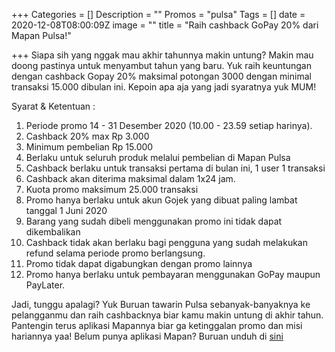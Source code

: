 +++
Categories = []
Description = ""
Promos = "pulsa"
Tags = []
date = 2020-12-08T08:00:09Z
image = ""
title = "Raih cashback GoPay 20% dari Mapan Pulsa!"

+++
Siapa sih yang nggak mau akhir tahunnya makin untung? Makin mau doong pastinya untuk menyambut tahun yang baru. Yuk raih keuntungan dengan cashback Gopay 20% maksimal potongan 3000 dengan minimal transaksi 15.000 dibulan ini. Kepoin apa aja yang jadi syaratnya yuk MUM!

Syarat & Ketentuan :

 1. Periode promo 14 - 31 Desember 2020 (10.00 - 23.59 setiap harinya).
 2. Cashback 20% max Rp 3.000
 3. Minimum pembelian Rp 15.000
 4. Berlaku untuk seluruh produk melalui pembelian di Mapan Pulsa
 5. Cashback berlaku untuk transaksi pertama di bulan ini, 1 user 1 transaksi
 6. Cashback akan diterima maksimal dalam 1x24 jam.
 7. Kuota promo maksimum 25.000 transaksi
 8. Promo hanya berlaku untuk akun Gojek yang dibuat paling lambat tanggal 1 Juni 2020
 9. Barang yang sudah dibeli menggunakan promo ini tidak dapat dikembalikan
10. Cashback tidak akan berlaku bagi pengguna yang sudah melakukan refund selama periode promo berlangsung.
11. Promo tidak dapat digabungkan dengan promo lainnya
12. Promo hanya berlaku untuk pembayaran menggunakan GoPay maupun PayLater.

  
Jadi, tunggu apalagi? Yuk Buruan tawarin Pulsa sebanyak-banyaknya ke pelangganmu dan raih cashbacknya biar kamu makin untung di akhir tahun. Pantengin terus aplikasi Mapannya biar ga ketinggalan promo dan misi hariannya yaa! Belum punya aplikasi Mapan? Buruan unduh di [sini](https://play.google.com/store/apps/details?id=com.garena.ruma)